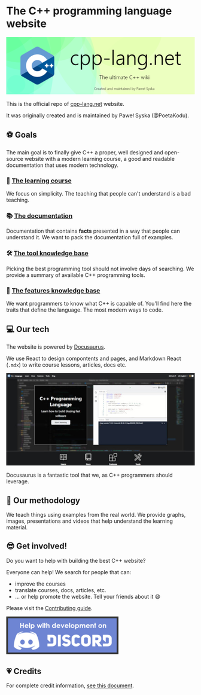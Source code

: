 # The C++ programming language website

<p align=center>
	<a href="https://cpp-lang.net">
		<img src="resources/KeyArt.png" />
	</a>
</p>

This is the official repo of [cpp-lang.net](https://cpp-lang.net) website.

It was originally created and is maintained by Paweł Syska (@PoetaKodu).

## ⚽ Goals

The main goal is to finally give C++ a proper, well designed
and open-source website with a modern learning course,
a good and readable documentation that uses modern technology.

### 🚀 [The learning course](https://cpp-lang.net/learn/index)

We focus on simplicity. The teaching that people can't understand
is a bad teaching.

### 📚 [The documentation](https://cpp-lang.net/docs/index)

Documentation that contains **facts** presented in a way
that people can understand it. We want to pack the documentation
full of examples.

### 🛠 [The tool knowledge base](https://cpp-lang.net/tools/index)

Picking the best programming tool should not involve days
of searching. We provide a summary of available C++ programming tools.

### 🧱 [The features knowledge base](https://cpp-lang.net/features/index)

We want programmers to know what C++ is capable of.
You'll find here the traits that define the language.
The most modern ways to code.

## 💻 Our tech

The website is powered by [Docusaurus](https://docusaurus.io).

We use React to design compontents and pages, and Markdown React (`.mdx`)
to write course lessons, articles, docs etc.

<p align=center>
	<a href="https://cpp-lang.net">
		<img src="resources/Website.jpg" />
	</a>
</p>

Docusaurus is a fantastic tool that we, as C++ programmers should leverage.

## 📖 Our methodology

We teach things using examples from the real world.
We provide graphs, images, presentations and videos that
help understand the learning material. 
## 😎 Get involved!

Do you want to help with building the best C++ website?

Everyone can help!
We search for people that can:
- improve the courses
- translate courses, docs, articles, etc.
- ... or help promote the website. Tell your friends about it 😄

Please visit the [Contributing guide](CONTRIBUTING.md).

<a href="https://discord.gg/3MeXQ8TvBw">
	<img src="static/img/DiscordHelpDev.png" alt="Join our Discord Server" width="300px">
</a>

## 💗 Credits

For complete credit information, [see this document](CREDITS.md).



